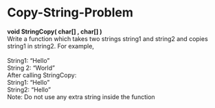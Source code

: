 # Copy-String-Problem
**void StringCopy( char[] , char[] )** <br/>
Write a function which takes two strings string1 and string2 and copies string1 in string2. For example,<br /><br />
String1: “Hello” <br />
String 2: “World” <br />
After calling StringCopy: <br />
String1: “Hello” <br />
String2: “Hello” <br />
Note: Do not use any extra string inside the function
